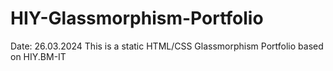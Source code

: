 # HIY-Glassmorphism-Portfolio
Date: 26.03.2024
This is a static HTML/CSS Glassmorphism Portfolio based on HIY.BM-IT